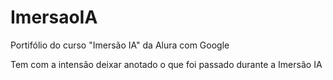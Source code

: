 # ImersaoIA
Portifólio do  curso "Imersão IA" da Alura com Google

Tem com a intensão deixar anotado o que foi passado durante a Imersão IA
